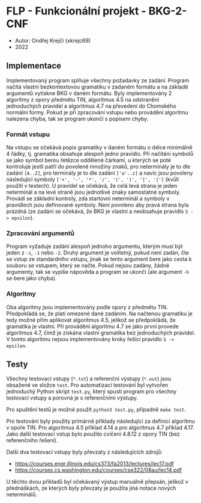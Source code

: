 
# FLP - Funkcionální projekt - BKG-2-CNF
* Autor: Ondřej Krejčí (xkrejc69)
* 2022

## Implementace
Implementovaný program splňuje všechny požadavky ze zadání. Program načítá vlastní bezkontextovou gramatiku v zadaném formátu a na základě argumentů vytiskne BKG v daném formátu. Byly implementovány 2 algoritmy z opory předmětu TIN, algoritmus 4.5 na odstranění jednoduchých pravidel a algoritmus 4.7 na převedení do Chomského normální formy. Pokud je při zpracování vstupu nebo provádění algoritmu nalezena chyba, tak se program ukončí s popisem chyby.

### Formát vstupu
Na vstupu se očekává popis gramatiky v daném formátu o délce minimálně 4 řádky, tj. gramatika obsahuje alespoň jedno pravidlo. Při načítání symbolů se jako symbol berou řetězce oddělené čárkami, u kterých se poté kontroluje jestli patří do povolené množiny znaků, pro neterminály je to dle zadání `[A..Z]`, pro terminály je to dle zadání `['a'..z]` a navíc jsou povoleny následující symboly `['+', '-', '*', '/', '(', ')', '[', ']']` (kvůli použití v testech). U pravidel se očekává, že celá levá strana je jeden neterminál a na levé straně jsou jednotlivé znaky samostatné symboly. Provádí se základní kontroly, zda startovní neterminál a symboly v pravidlech jsou definované symboly. Není povoleno aby pravá strana byla prázdná (ze zadání se očekává, že BKG je vlastní a neobsahuje pravidlo `S -> epsilon`).

### Zpracování argumentů
Program vyžaduje zadání alespoň jednoho argumentu, kterým musí být jeden z `-i`, `-1` nebo `-2`. Druhý argument je volitelný, pokud není zadán, čte se vstup ze standardního vstupu, jinak se tento argument bere jako cesta k souboru se vstupem, který se načte. Pokud nejsou zadány, žádné argumenty, tak se vypíše nápověda a program se ukončí (ale argument `-h` se bere jako chyba).

### Algoritmy
Oba algoritmy jsou implementovány podle opory z předmětu TIN. Předpokládá se, že platí omezené dané zadáním. Na načtenou gramatiku je tedy možné přím aplikovat algoritmus 4.5, jelikož se předpokládá, že gramatika je vlastní. Při provádění algoritmu 4.7 se jako první provede algoritmus 4.7, čímž je získána vlastní gramatika bez jednoduchých pravidel. V tomto algoritmu nejsou implementovány kroky řešící pravidlo `S -> epsilon`.

## Testy
Všechny testovací vstupy (`*.txt`) a referenční výstupy (`*.out`) jsou obsažené ve složce `test`. Pro automatizaci testování byl vytvořen jednoduchý Python skript `test.py`, který spustí program pro všechny testovací vstupy a porovná je s referenčními výstupy.

Pro spuštění testů je možné použít `python3 test.py`, případně `make test`.

Pro testování byly použity primárně příklady následující za definicí algoritmu v opoře TIN. Pro algoritmus 4.5 příklad 4.14 a pro algoritmus 4.7 příklad 4.17. Jako další testovací vstup bylo použito cvičení 4.8.12 z opory TIN (bez referenčního řešení).

Další dva testovací vstupy byly převzaty z následujících zdrojů:
* https://courses.engr.illinois.edu/cs373/fa2013/lectures/lec17.pdf
* https://courses.cs.washington.edu/courses/cse322/08au/lec14.pdf

U těchto dvou příkladů byl očekávaný výstup manuálně přepsán, jelikož v přednáškách, ze kterých byly převzaty je použita jiná notace nových neterminálů.
